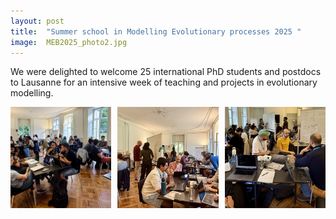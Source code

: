 ```yaml
---
layout: post
title:  "Summer school in Modelling Evolutionary processes 2025 "
image:  MEB2025_photo2.jpg
---
```


We were delighted to welcome 25 international PhD students and postdocs to Lausanne for an intensive week of teaching and projects in evolutionary modelling. 

<div style="display:flex; gap:10px;">
    <div style="flex:1;">
      <img src="/assets/images/MEB2025_photo1.jpg" alt="Photo 1" style="width:100%; aspect-ratio:1/1; object-fit:cover;">
    </div>
    <div style="flex:1;">
      <img src="/assets/images/MEB2025_photo4.jpg" alt="Photo 4" style="width:100%; aspect-ratio:1/1; object-fit:cover;">
    </div>
    <div style="flex:1;">
      <img src="/assets/images/MEB2025_photo3.jpg" alt="Photo 3" style="width:100%; aspect-ratio:1/1; object-fit:cover;">
    </div>
  </div>

